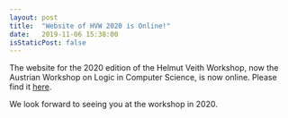 ```yaml
---
layout: post
title:  "Website of HVW 2020 is Online!"
date:   2019-11-06 15:38:00
isStaticPost: false
---
```


The website for the 2020 edition of the Helmut Veith Workshop, now the Austrian
Workshop on Logic in Computer Science, is now online. Please find it
[here](https://hvmw.github.io/hvw2020/).

We look forward to seeing you at the workshop in 2020.
